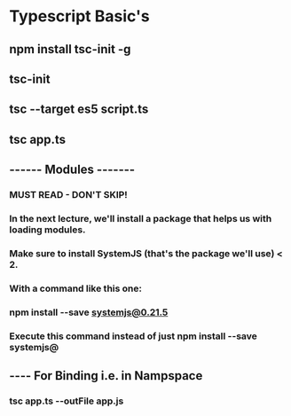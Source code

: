 # Typescript Basic's

## npm install tsc-init -g
## tsc-init
## tsc --target es5 script.ts 
## tsc app.ts

## ------ Modules -------
### MUST READ - DON'T SKIP!

### In the next lecture, we'll install a package that helps us with loading modules.

### Make sure to install SystemJS (that's the package we'll use) < 2.

### With a command like this one:

### npm install --save systemjs@0.21.5

### Execute this command instead of just npm install --save systemjs@


## ---- For Binding i.e. in Nampspace
### tsc app.ts --outFile app.js
